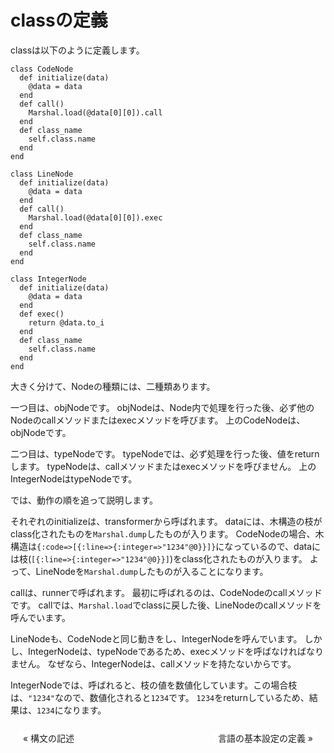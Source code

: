 # classの定義
classは以下のように定義します。
```
class CodeNode
  def initialize(data)
    @data = data
  end
  def call()
    Marshal.load(@data[0][0]).call
  end
  def class_name
    self.class.name
  end
end

class LineNode
  def initialize(data)
    @data = data
  end
  def call()
    Marshal.load(@data[0][0]).exec
  end
  def class_name
    self.class.name
  end
end

class IntegerNode
  def initialize(data)
    @data = data
  end
  def exec()
    return @data.to_i
  end
  def class_name
    self.class.name
  end
end
```
大きく分けて、Nodeの種類には、二種類あります。

一つ目は、objNodeです。
objNodeは、Node内で処理を行った後、必ず他のNodeのcallメソッドまたはexecメソッドを呼びます。
上のCodeNodeは、objNodeです。

二つ目は、typeNodeです。
typeNodeでは、必ず処理を行った後、値をreturnします。
typeNodeは、callメソッドまたはexecメソッドを呼びません。
上のIntegerNodeはtypeNodeです。

では、動作の順を追って説明します。

それぞれのinitializeは、transformerから呼ばれます。
dataには、木構造の枝がclass化されたものを`Marshal.dump`したものが入ります。
CodeNodeの場合、木構造は`{:code=>[{:line=>{:integer=>"1234"@0}}]}`になっているので、dataには枝(`[{:line=>{:integer=>"1234"@0}}]`)をclass化されたものが入ります。
よって、LineNodeを`Marshal.dump`したものが入ることになります。


callは、runnerで呼ばれます。
最初に呼ばれるのは、CodeNodeのcallメソッドです。
callでは、`Marshal.load`でclassに戻した後、LineNodeのcallメソッドを呼んでいます。



LineNodeも、CodeNodeと同じ動きをし、IntegerNodeを呼んでいます。
しかし、IntegerNodeは、typeNodeであるため、execメソッドを呼ばなければなりません。
なぜなら、IntegerNodeは、callメソッドを持たないからです。

IntegerNodeでは、呼ばれると、枝の値を数値化しています。この場合枝は、`"1234"`なので、数値化されると`1234`です。
`1234`をreturnしているため、結果は、`1234`になります。


<style>
ul.pageNav01 {
	margin: 0 0 10px;
	padding: 10px 10px 0px;
	text-align: center;
}

ul.pageNav01 li.mae {
	display: inline;
	margin: 0 2px;
	float: left;
	padding: 0;
}

ul.pageNav01 li.tugi {
	display: inline;
	margin: 0 2px;
	float: right;
	padding: 0;
}

ul.pageNav01 li span,
ul.pageNav01 li a {
	display: inline-block;
	margin-bottom: 5px;
	padding: 1px 8px;
	background: #fff;
	text-decoration: none;
	vertical-align: middle;
}

ul.pageNav01 li a:hover {
	background: #eeeff7;
	border-color: #00f;
}
</style>
<ul class="pageNav01">
<li class="mae"><a href="https://bittn.github.io/docs/2">&laquo; 構文の記述</a></li>
<li class="tugi"><a href="https://bittn.github.io/docs/4">言語の基本設定の定義 &raquo;</a></li>
</ul>
